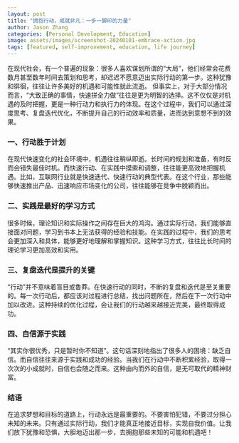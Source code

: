 ```yaml
---
layout: post
title: "拥抱行动，成就非凡：一步一脚印的力量"
author: Jason Zhang
categories: [Personal Development, Education]
image: assets/images/screenshot-20240101-embrace-action.jpg
tags: [featured, self-improvement, education, life journey]
---
```

在现代社会，有一个普遍的现象：很多人喜欢谋划所谓的“大局”，他们经常会花费数月甚至数年时间去策划和思考，却迟迟不愿意迈出实际行动的第一步。这种犹豫和徘徊，往往让许多美好的机遇和可能性就此流逝。 但事实上，对于大部分情况而言，“大致正确的事情，快速拼全力做”往往是更为明智的选择。这不仅仅是对机遇的及时把握，更是一种行动力和执行力的体现。在这个过程中，我们可以通过深度思考、复盘迭代优化，不断提升自己的行动效率和质量，进而达到意想不到的效果。

### 一、行动胜于计划

在现代快速变化的社会环境中，机遇往往稍纵即逝。长时间的规划和准备，有时反而会错失最佳时机。而快速行动、在实践中摸索和调整，往往能更高效地把握机遇。比如，互联网行业就是快速迭代、快速行动的典型代表。在这个行业，那些能够快速推出产品、迅速响应市场变化的公司，往往能够在竞争中脱颖而出。

### 二、实践是最好的学习方式

很多时候，理论知识和实际操作之间存在巨大的鸿沟。通过实际行动，我们能够直接面对问题，学习到书本上无法获得的经验和技能。在实践的过程中，我们的思考会更加深入和具体，能够更好地理解和掌握知识。这种学习方式，往往比长时间的理论学习更加高效和实用。

### 三、复盘迭代是提升的关键

“行动”并不意味着盲目或鲁莽。在快速行动的同时，不断的复盘和迭代是至关重要的。每一次行动后，都应该对过程进行总结，找出问题所在，然后在下一次行动中加以改进。这种持续的优化过程，会让我们的行动越来越接近完美，最终取得成功。

### 四、自信源于实践

“其实你很优秀，只是暂时你不知道”。这句话深刻地指出了很多人的困境：缺乏自信。而自信往往来源于实践和成功的经验。当我们在行动中不断积累经验，取得一次次的小成就时，自信也会随之而来。这种由内而外的自信，是无可取代的精神财富。

### 结语

在追求梦想和目标的道路上，行动永远是最重要的。不要害怕犯错，不要过分担心未知的未来。只有通过实际行动，我们才能真正地接近目标，实现自我价值。让我们放下犹豫和恐惧，大胆地迈出那一步，去拥抱那些未知的可能和机遇吧！
